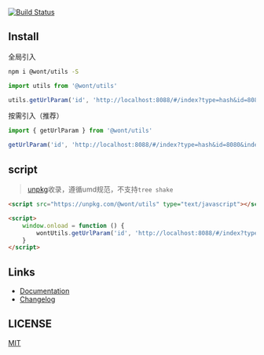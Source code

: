 [![Build Status](https://travis-ci.org/wont-org/utils.svg?branch=master)](https://travis-ci.org/wont-org/utils)

## Install

全局引入
```bash
npm i @wont/utils -S
```

```js
import utils from '@wont/utils'

utils.getUrlParam('id', 'http://localhost:8088/#/index?type=hash&id=8080&index=0') // 8080
```

按需引入（推荐）

```js
import { getUrlParam } from '@wont/utils'

getUrlParam('id', 'http://localhost:8088/#/index?type=hash&id=8080&index=0') // 8080
```

## script
> [unpkg](https://unpkg.com/)收录，遵循umd规范，不支持`tree shake`

```html
<script src="https://unpkg.com/@wont/utils" type="text/javascript"></script>

<script>
    window.onload = function () {
        wontUtils.getUrlParam('id', 'http://localhost:8088/#/index?type=hash&id=8080&index=0') // 8080
    }
</script>
```

## Links

- [Documentation](https://wont-org.github.io/utils/)
- [Changelog](https://wont-org.github.io/utils/common/CHANGELOG.html)

## LICENSE

[MIT](https://en.wikipedia.org/wiki/MIT_License)
